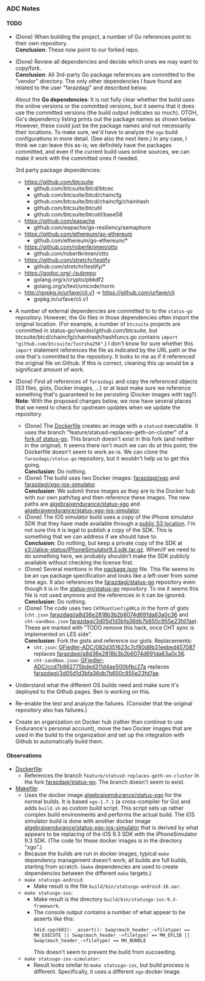 ### ADC Notes

#### TODO

-   (Done) When building the project, a number of Go references  point to their own repository.  
    **Conclusion**: These now point to our forked repo.

-   (Done) Review all dependencies and decide which ones we may want to copy/fork.  
    **Conclusion**: All 3rd-party Go package references are committed to the "vendor" directory.
    The only other dependencies I have found are related to the user "farazdagi" and described
    below.

    About the **Go dependencies**: It is not fully clear whether the build uses the online
    versions or the committed versions, but it seems that it does use the committed versions (the
    build output indicates so much). OTOH, Go's dependency listing prints out the package names as
    shown below. However, these could just be the package names and not necessarily their locations.
    To make sure, we'd have to analyze the `xgo` build configurations in more detail. (See also the
    next item.) In any case, I think we can leave this as-is; we definitely have the packages
    committed, and even if the current build uses online sources, we can make it work with the
    committed ones if needed.

    3rd party package dependencies:

    -   https://github.com/btcsuite
        -   github.com/btcsuite/btcd/btcec
        -   github.com/btcsuite/btcd/chaincfg
        -   github.com/btcsuite/btcd/chaincfg/chainhash
        -   github.com/btcsuite/btcutil
        -   github.com/btcsuite/btcutil/base58
    -   https://github.com/eapache
        -   github.com/eapache/go-resiliency/semaphore
    -   https://github.com/ethereum/go-ethereum
        -   github.com/ethereum/go-ethereum/*
    -   https://github.com/robertkrimen/otto
        -   github.com/robertkrimen/otto
    -   https://github.com/stretchr/testify
        -   github.com/stretchr/testify/*
    -   https://godoc.org/-/subrepo
        -   golang.org/x/crypto/pbkdf2
        -   golang.org/x/text/unicode/norm
    -   http://gopkg.in/urfave/cli.v1 -> https://github.com/urfave/cli
        -   gopkg.in/urfave/cli.v1

-   A number of external dependencies are committed to to the `status-go` repository.
    However, the Go files in those dependencies often import the original location. (For
    example, a number of `btcsuite` projects are committed in
    status-go/vendor/github.com/btcsuite, but btcsuite/btcd/chaincfg/chainhash/hashfuncs.go
    contains `import "github.com/btcsuite/fastsha256"`.) I don't know for sure whether this
    `import` statement references the file as indicated by the URL path or the one that's
    committed to the repository. It looks to me as if it referenced the original file on
    Github. If this is correct, cleaning this up would be a significant amount of work.

-   (Done) Find all references of `farazdagi` and copy the referenced objects (S3 files, gists,
    Docker images, ...) or at least make sure we reference something that's guaranteed
    to be persisting (Docker images with tag?).  
    **Note**: With the proposed changes below, we now have several places that we need to
    check for upstream updates when we update the repository.

    -   (Done) The [Dockerfile](Dockerfile) creates an image with a `statusd` executable. It uses the
        branch "feature/statusd-replaces-geth-on-cluster" of a
        [fork of status-go](https://github.com/farazdagi/status-go). This branch doesn't exist
        in this fork (and neither in the original). It seems there isn't much we can do at this
        point; the Dockerfile doesn't seem to work as-is. We can clone the `farazdagi/status-go`
        repository, but it wouldn't help us to get this going.  
        **Conclusion**: Do nothing.
    -   (Done) The build uses two Docker images: [farazdagi/xgo](https://hub.docker.com/r/farazdagi/xgo/)
        and [farazdagi/xgo-ios-simulator](https://hub.docker.com/r/farazdagi/xgo-ios-simulator/).  
        **Conclusion**: We submit these images as they are to the Docker hub with our own
        path/tag and then reference these images. The new paths are
        [algebraixendurance/status-xgo](https://hub.docker.com/r/algebraixendurance/status-xgo/)
        and
        [algebraixendurance/status-xgo-ios-simulator](https://hub.docker.com/r/algebraixendurance/status-xgo-ios-simulator/).
    -   (Done) The iOS simulator build uses a copy of the iPhone simulator SDK that they have made 
        available through a
        [public S3 location](https://s3.amazonaws.com/farazdagi/status-im/iPhoneSimulator9.3.sdk.tar.gz). 
        I'm not sure this it is legal to publish a copy of the SDK. This is something that we can 
        address if we should have to.  
        **Conclusion**: Do nothing, but keep a private copy of the SDK at
        [s3://alice-status/iPhoneSimulator9.3.sdk.tar.gz](https://s3.amazonaws.com/alice-status/iPhoneSimulator9.3.sdk.tar.gz).
        When/if we need to do something here, we probably shouldn't make the SDK publicly available
        without checking the license first.
    -   (Done) Several mentions in the [package.json](package.json) file. This file seems to be an 
        `npm` package specification and looks like a left-over from some time ago. It also references 
        the [farazdagi/status-go](https://github.com/farazdagi/status-go) repository even though it 
        is in the [status-im/status-go](https://github.com/status-im/status-go) repository. To me it 
        seems this file is not used anymore and the references in it can be ignored.  
        **Conclusion**: Do nothing.
    -   (Done) The code uses two `CHTRootConfigURL`s in the form of gists (`cht.json`
        [farazdagi/a8d36e2818b3b2b6074d691da63a0c36](https://gist.githubusercontent.com/farazdagi/a8d36e2818b3b2b6074d691da63a0c36)
        and `cht-sandbox.json`
        [farazdagi/3d05d1d3bfa36db7b650c955e23fd7ae](https://gist.githubusercontent.com/farazdagi/3d05d1d3bfa36db7b650c955e23fd7ae)).
        These are marked with "TODO remove this hack, once CHT sync is implemented on LES side".  
        **Conclusion**: Fork the gists and reference our gists. Replacements:
        -   `cht.json`: [GFiedler-ADC/082d351623c7cf80d9b31eebed457087](https://gist.github.com/GFiedler-ADC/082d351623c7cf80d9b31eebed457087) replaces [farazdagi/a8d36e2818b3b2b6074d691da63a0c36](https://gist.githubusercontent.com/farazdagi/a8d36e2818b3b2b6074d691da63a0c36).
        -   `cht-sandbox.json`: [GFiedler-ADC/ccd7b962775bded311d4ae500bfbc27a](https://gist.github.com/GFiedler-ADC/ccd7b962775bded311d4ae500bfbc27a) replaces [farazdagi/3d05d1d3bfa36db7b650c955e23fd7ae](https://gist.githubusercontent.com/farazdagi/3d05d1d3bfa36db7b650c955e23fd7ae).
        
-   Understand what the different OS builds need and make sure it's deployed to the Github pages.
    Ben is working on this.
-   Re-enable the test and analyze the failures. (Consider that the original repository also has failures.)
-   Create an organization on Docker hub (rather than continue to use Endurance's personal account), move
    the two Docker images that are used in the build to the organization and set up the integration with Github
    to automatically build them.


#### Observations

-   [Dockerfile](Dockerfile): 
    -   References the branch `feature/statusd-replaces-geth-on-cluster` in the fork 
        [farazdagi/status-go](https://github.com/farazdagi/status-go). The branch doesn't seem to exist.
-   [Makefile](Makefile): 
    -   Uses the docker image [algebraixendurance/status-xgo](https://hub.docker.com/r/algebraixendurance/status-xgo/)
        for the normal builds. It is based `xgo-1.7.1` (a cross-compiler for Go) and adds `build.sh` as custom
        build script. This script sets up rather complex build environments and performs the actual build. The iOS
        simulator build is done with another docker image
        [algebraixendurance/status-xgo-ios-simulator](https://hub.docker.com/r/algebraixendurance/status-xgo-ios-simulator/)
        that is derived by what appears to be replacing of the iOS 9.3 SDK with the iPhoneSimulator 9.3 SDK.
        (The code for these docker images is in the directory "xgo".)
    -   Because the builds are run in docker images, typical `make` dependency management doesn't work; all
        builds are full builds, starting from scratch. (`make` dependencies are used to create dependencies
        between the different `make` targets.)
    -   `make statusgo-android`:
        -   Make result is the file `build/bin/statusgo-android-16.aar`.
    -   `make statusgo-ios`:
        -   Make result is the directory `build/bin/statusgo-ios-9.3-framework`.
        -   The console output contains a number of what appear to be asserts like this:
            ```
            ldid.cpp(602): _assert(): Swap(mach_header_->filetype) == MH_EXECUTE || Swap(mach_header_->filetype) == MH_DYLIB || Swap(mach_header_->filetype) == MH_BUNDLE
            ```
            This doesn't seem to prevent the build from succeeding.
    -   `make statusgo-ios-simulator`:
        -   Result looks similar to `make statusgo-ios`, but build process is different.
            Specifically, it uses a different `xgo` docker image.

